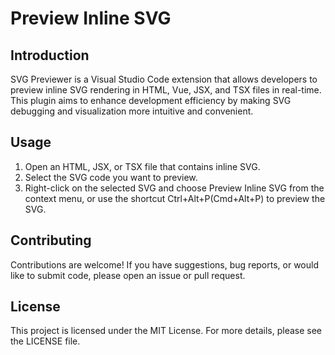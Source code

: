 # Preview Inline SVG

## Introduction

SVG Previewer is a Visual Studio Code extension that allows developers to preview inline SVG rendering in HTML, Vue, JSX, and TSX files in real-time. This plugin aims to enhance development efficiency by making SVG debugging and visualization more intuitive and convenient.

## Usage

1. Open an HTML, JSX, or TSX file that contains inline SVG.
2. Select the SVG code you want to preview.
3. Right-click on the selected SVG and choose Preview Inline SVG from the context menu, or use the shortcut Ctrl+Alt+P(Cmd+Alt+P) to preview the SVG.

## Contributing

Contributions are welcome! If you have suggestions, bug reports, or would like to submit code, please open an issue or pull request.

## License

This project is licensed under the MIT License. For more details, please see the LICENSE file.
